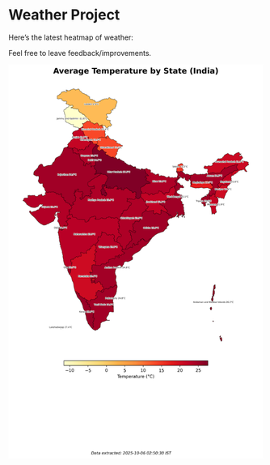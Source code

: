 # Weather Project

Here’s the latest heatmap of weather:

Feel free to leave feedback/improvements.

![India Heatmap](docs/assets/india_heatmap.png?v=E2E120)
